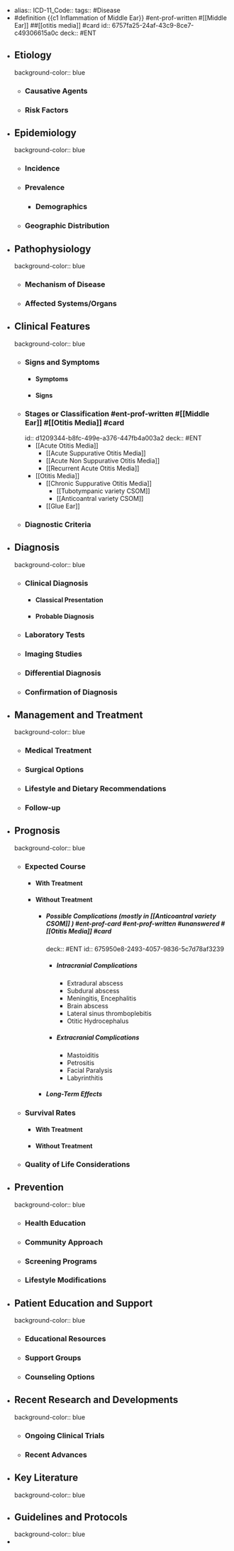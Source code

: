 - alias::
  ICD-11_Code::
  tags:: #Disease
- #definition {{c1 Inflammation of Middle Ear}} #ent-prof-written #[[Middle Ear]] ##[[otitis media]] #card
  id:: 6757fa25-24af-43c9-8ce7-c49306615a0c
  deck:: #ENT
- ## Etiology
  background-color:: blue
	- ### Causative Agents
	- ### Risk Factors
- ## Epidemiology
  background-color:: blue
	- ### Incidence
	- ### Prevalence
		- ### Demographics
	- ### Geographic Distribution
- ## Pathophysiology
  background-color:: blue
	- ### Mechanism of Disease
	- ### Affected Systems/Organs
- ## Clinical Features
  background-color:: blue
	- ### Signs and Symptoms
		- #### Symptoms
		- #### Signs
	- ### Stages or Classification #ent-prof-written #[[Middle Ear]] #[[Otitis Media]] #card
	  id:: d1209344-b8fc-499e-a376-447fb4a003a2
	  deck:: #ENT
		- [[Acute Otitis Media]]
			- [[Acute Suppurative Otitis Media]]
			- [[Acute Non Suppurative Otitis Media]]
			- [[Recurrent Acute Otitis Media]]
		- [[Otitis Media]]
			- [[Chronic Suppurative Otitis Media]]
				- [[Tubotympanic variety CSOM]]
				- [[Anticoantral variety CSOM]]
			- [[Glue Ear]]
	- ### Diagnostic Criteria
- ## Diagnosis
  background-color:: blue
	- ### Clinical Diagnosis
		- #### Classical Presentation
		- #### Probable Diagnosis
	- ### Laboratory Tests
	- ### Imaging Studies
	- ### Differential Diagnosis
	- ### Confirmation of Diagnosis
- ## Management and Treatment
  background-color:: blue
	- ### Medical Treatment
	- ### Surgical Options
	- ### Lifestyle and Dietary Recommendations
	- ### Follow-up
- ## Prognosis
  background-color:: blue
	- ### Expected Course
		- #### With Treatment
		- #### Without Treatment
			- ##### Possible Complications (mostly in [[Anticoantral variety CSOM]] ) #ent-prof-card #ent-prof-written #unanswered #[[Otitis Media]] #card
			  deck:: #ENT
			  id:: 675950e8-2493-4057-9836-5c7d78af3239
				- ##### Intracranial Complications
					- Extradural abscess
					- Subdural abscess
					- Meningitis, Encephalitis
					- Brain abscess
					- Lateral sinus thromboplebitis
					- Otitic Hydrocephalus
				- ##### Extracranial Complications
					- Mastoiditis
					- Petrositis
					- Facial Paralysis
					- Labyrinthitis
			- ##### Long-Term Effects
	- ### Survival Rates
		- #### With Treatment
		- #### Without Treatment
	- ### Quality of Life Considerations
- ## Prevention
  background-color:: blue
	- ### Health Education
	- ### Community Approach
	- ### Screening Programs
	- ### Lifestyle Modifications
- ## Patient Education and Support
  background-color:: blue
	- ### Educational Resources
	- ### Support Groups
	- ### Counseling Options
- ## Recent Research and Developments
  background-color:: blue
	- ### Ongoing Clinical Trials
	- ### Recent Advances
- ## Key Literature
  background-color:: blue
- ## Guidelines and Protocols
  background-color:: blue
-
